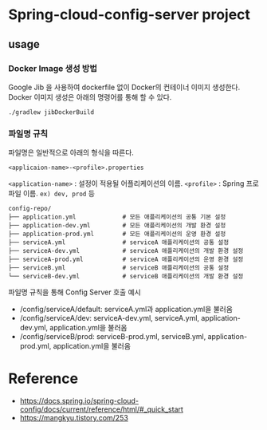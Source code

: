 # Spring-cloud-config-server project 

## usage

### Docker Image 생성 방법
Google Jib 을 사용하여 dockerfile 없이 Docker의 컨테이너 이미지 생성한다.
Docker 이미지 생성은 아래의 명령어를 통해 할 수 있다.
```text
./gradlew jibDockerBuild 
```

### 파일명 규칙
파일명은 일반적으로 아래의 형식을 따른다.
```
<applicaion-name>-<profile>.properties
```

`<application-name>` : 설정이 적용될 어플리케이션의 이름.
`<profile>` : Spring 프로파일 이름. `ex) dev, prod` 등
```shell
config-repo/
├── application.yml             # 모든 애플리케이션의 공통 기본 설정
├── application-dev.yml         # 모든 애플리케이션의 개발 환경 설정
├── application-prod.yml        # 모든 애플리케이션의 운영 환경 설정
├── serviceA.yml                # serviceA 애플리케이션의 공통 설정
├── serviceA-dev.yml            # serviceA 애플리케이션의 개발 환경 설정
├── serviceA-prod.yml           # serviceA 애플리케이션의 운영 환경 설정
├── serviceB.yml                # serviceB 애플리케이션의 공통 설정
└── serviceB-dev.yml            # serviceB 애플리케이션의 개발 환경 설정
```
파일명 규칙을 통해 Config Server 호출 예시
- /config/serviceA/default: serviceA.yml과 application.yml을 불러옴
- /config/serviceA/dev: serviceA-dev.yml, serviceA.yml, application-dev.yml, application.yml을 불러옴
- /config/serviceB/prod: serviceB-prod.yml, serviceB.yml, application-prod.yml, application.yml을 불러옴

# Reference
- https://docs.spring.io/spring-cloud-config/docs/current/reference/html/#_quick_start
- https://mangkyu.tistory.com/253
